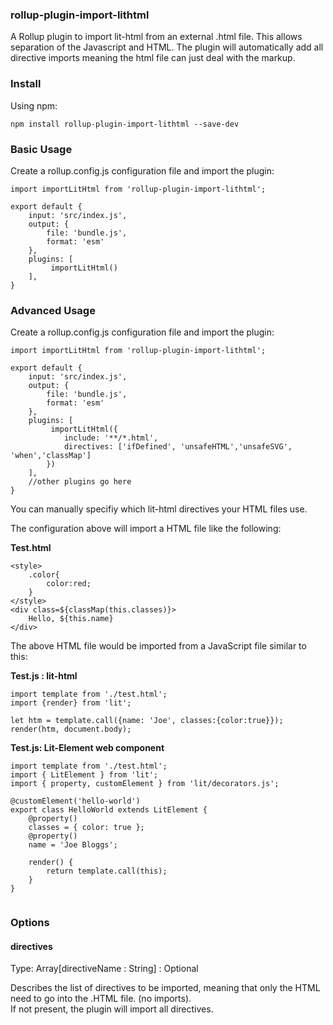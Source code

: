 ### rollup-plugin-import-lithtml
A Rollup plugin to import lit-html from an external .html file. This allows separation of the Javascript and HTML.
The plugin will automatically add all directive imports meaning the html file can just deal with the markup.

### Install

Using npm:

```npm install rollup-plugin-import-lithtml --save-dev```

### Basic Usage

Create a rollup.config.js configuration file and import the plugin:

```
import importLitHtml from 'rollup-plugin-import-lithtml';

export default {
    input: 'src/index.js',
    output: {
        file: 'bundle.js',
        format: 'esm'
    },
    plugins: [
         importLitHtml()
    ],
}
```
### Advanced Usage 

Create a rollup.config.js configuration file and import the plugin:

```
import importLitHtml from 'rollup-plugin-import-lithtml';

export default {
    input: 'src/index.js',
    output: {
        file: 'bundle.js',
        format: 'esm'
    },
    plugins: [
         importLitHtml({
            include: '**/*.html',
            directives: ['ifDefined', 'unsafeHTML','unsafeSVG', 'when','classMap']
        })
    ],
    //other plugins go here
}
```
You can manually specifiy which lit-html directives your HTML files use.


The configuration above will import a HTML file like the following:

**Test.html**
```
<style>
    .color{
        color:red;
    }
</style>
<div class=${classMap(this.classes)}>
    Hello, ${this.name}
</div>
```

The above HTML file would be imported from a JavaScript file similar to this:

**Test.js : lit-html**
```
import template from './test.html';
import {render} from 'lit';

let htm = template.call({name: 'Joe', classes:{color:true}});
render(htm, document.body);
```
**Test.js: Lit-Element web component**
```
import template from './test.html';
import { LitElement } from 'lit';
import { property, customElement } from 'lit/decorators.js';

@customElement('hello-world')
export class HelloWorld extends LitElement {
    @property()
    classes = { color: true };
    @property()
    name = 'Joe Bloggs';
    
    render() {
        return template.call(this);
    }
}


```
### Options


#### directives

Type: Array[directiveName : String] : Optional

Describes the list of directives to be imported, meaning that only the HTML need to go into the .HTML file.
(no imports).   
If not present, the plugin will import all directives.